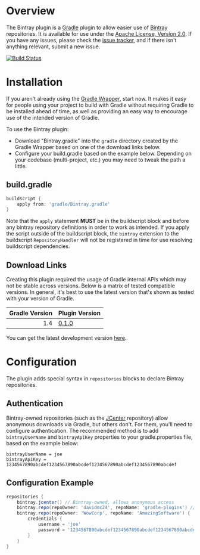 # Overview
The Bintray plugin is a [Gradle][] plugin to allow easier use of [Bintray][] repositories.  It is available for use under the [Apache License, Version 2.0](http://www.apache.org/licenses/LICENSE-2.0).  If you have any issues, please check the [issue tracker](https://github.com/davidmc24/gradle-bintray-plugin/issues), and if there isn't anything relevant, submit a new issue.

[![Build Status](https://drone.io/github.com/davidmc24/gradle-bintray-plugin/status.png)](https://drone.io/github.com/davidmc24/gradle-bintray-plugin/latest)

# Installation

If you aren't already using the [Gradle Wrapper](http://www.gradle.org/docs/current/userguide/gradle_wrapper.html), start now.  It makes it easy for people using your project to build with Gradle without requiring Gradle to be installed ahead of time, as well as providing an easy way to encourage use of the intended version of Gradle.

To use the Bintray plugin:

* Download "Bintray.gradle" into the `gradle` directory created by the Gradle Wrapper based on one of the download links below.
* Configure your build.gradle based on the example below.  Depending on your codebase (multi-project, etc.) you may need to tweak the path a little.

## build.gradle

```groovy
buildscript {
    apply from: 'gradle/Bintray.gradle'
}
```

Note that the `apply` statement **MUST** be in the buildscript block and before any bintray repository definitions in order to work as intended.  If you apply the script outside of the buildscript block, the `bintray` extension to the buildscript `RepositoryHandler` will not be registered in time for use resolving buildscript dependencies.

## Download Links

Creating this plugin required the usage of Gradle internal APIs which may not be stable across versions.  Below is a matrix of tested compatible versions.  In general, it's best to use the latest version that's shown as tested with your version of Gradle.

Gradle Version | Plugin Version
-------------: | --------------
1.4            | [0.1.0](http://dl.bintray.com/content/davidmc24/gradle-plugins/us/carrclan/david/gradle/gradle-bintray-plugin/0.1.0/Bintray.gradle?direct)

You can get the latest development version [here](https://raw.github.com/davidmc24/gradle-bintray-plugin/master/Bintray.gradle).

# Configuration

The plugin adds special syntax in `repositories` blocks to declare Bintray repositories.

## Authentication

Bintray-owned repositories (such as the [JCenter][] repository) allow anonymous downloads via Gradle, but others don't.  For them, you'll need to configure authentication.  The recommended method is to add `bintrayUserName` and `bintrayApiKey` properties to your gradle.properties file, based on the example below:

```
bintrayUserName = joe
bintrayApiKey = 1234567890abcdef1234567890abcdef1234567890abcdef1234567890abcdef
```

## Configuration Example

```groovy
repositories {
    bintray.jcenter() // Bintray-owned, allows anonymous access
    bintray.repo(repoOwner: 'davidmc24', repoName: 'gradle-plugins') // Uses credentials from gradle.properties
    bintray.repo(repoOwner: 'WowCorp', repoName: 'AmazingSoftware') {
        credentials {
            username = 'joe'
            password = '1234567890abcdef1234567890abcdef1234567890abcdef1234567890abcdef'
        }
    }
}
```

[gradle]: http://www.gradle.org/
[bintray]: https://www.bintray.com/
[jcenter]: https://bintray.com/repo/browse/bintray/jcenter
